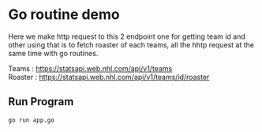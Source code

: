 # Go routine demo

Here we make http request to this 2 endpoint one for getting team id and other using that is to fetch roaster of each teams, all the hhtp request at the same time with go routines.

Teams : https://statsapi.web.nhl.com/api/v1/teams \
Roaster : https://statsapi.web.nhl.com/api/v1/teams/id/roaster


## Run Program

```bash
go run app.go
```
